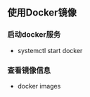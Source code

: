 <!--
 * @Author: Outsider
 * @Date: 2021-10-31 18:59:36
 * @LastEditors: Outsider
 * @LastEditTime: 2021-10-31 19:05:08
 * @Description: In User Settings Edit
 * @FilePath: \Notes\Docker\Basic.md
-->
## 使用Docker镜像
### 启动docker服务
- systemctl start docker

### 查看镜像信息
- docker images